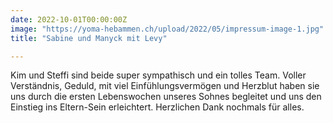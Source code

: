 ```yaml
---
date: 2022-10-01T00:00:00Z
image: "https://yoma-hebammen.ch/upload/2022/05/impressum-image-1.jpg"
title: "Sabine und Manyck mit Levy"

---
```

Kim und Steffi sind beide super sympathisch und ein tolles Team. Voller Verständnis, Geduld, mit viel Einfühlungsvermögen und Herzblut haben sie uns durch die ersten Lebenswochen unseres Sohnes begleitet und uns den Einstieg ins Eltern-Sein erleichtert. Herzlichen Dank nochmals für alles.